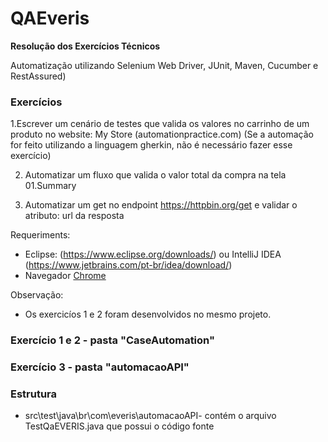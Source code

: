 # QAEveris

**Resolução dos Exercícios Técnicos**

Automatização utilizando Selenium Web Driver, JUnit, Maven, Cucumber e RestAssured)

### Exercícios

1.Escrever um cenário de testes que valida os valores no carrinho de um produto no website: My Store (automationpractice.com) (Se a automação for feito utilizando a
linguagem gherkin, não é necessário fazer esse exercício)

2. Automatizar um fluxo que valida o valor total da compra na tela 01.Summary

3. Automatizar um get no endpoint https://httpbin.org/get e validar o atributo: url da resposta


Requeriments:
- Eclipse: (https://www.eclipse.org/downloads/) ou IntelliJ IDEA (https://www.jetbrains.com/pt-br/idea/download/) 
- Navegador [Chrome](https://www.google.com/intl/pt-BR_ALL/chrome/)

Observação:
 - Os exercicíos 1 e 2 foram desenvolvidos no mesmo projeto.

### Exercício 1 e 2 - pasta "CaseAutomation"

### Exercício 3 - pasta "automacaoAPI"

 ### Estrutura ### 
 - src\test\java\br\com\everis\automacaoAPI- contém o arquivo TestQaEVERIS.java que possui o código fonte


 

